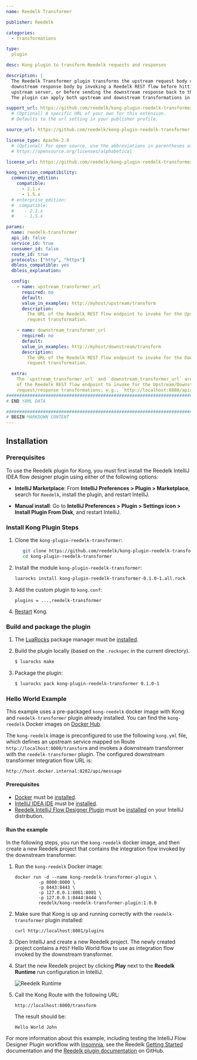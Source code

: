 ```yaml
---
name: Reedelk Transformer

publisher: Reedelk

categories:
  - transformations

type:
  plugin        

desc: Kong plugin to transform Reedelk requests and responses

description: |
  The Reedelk Transformer plugin transforms the upstream request body or
  downstream response body by invoking a Reedelk REST flow before hitting the
  upstream server, or before sending the downstream response back to the client.
  The plugin can apply both upstream and downstream transformations in the same flow.

support_url: https://github.com/reedelk/kong-plugin-reedelk-transformer/issues
  # (Optional) A specific URL of your own for this extension.
  # Defaults to the url setting in your publisher profile.

source_url: https://github.com/reedelk/kong-plugin-reedelk-transformer

license_type: Apache-2.0
  # (Optional) For open source, use the abbreviations in parentheses at:
  # https://opensource.org/licenses/alphabetical

license_url: https://github.com/reedelk/kong-plugin-reedelk-transformer/blob/master/LICENSE.txt

kong_version_compatibility:
  community_edition:
    compatible:
      - 2.1.x
      - 1.5.x
  # enterprise_edition:
  #  compatible:
  #    - 2.1.x
  #    - 1.5.x

params:
  name: reedelk-transformer
  api_id: false
  service_id: true
  consumer_id: false
  route_id: true
  protocols: ["http", "https"]
  dbless_compatible: yes
  dbless_explanation:

  config:
    - name: upstream_transformer_url
      required: no
      default:
      value_in_examples: http://myhost/upstream/transform
      description:
        The URL of the Reedelk REST flow endpoint to invoke for the Upstream
        request transformation.

    - name: downstream_transformer_url
      required: no
      default:
      value_in_examples: http://myhost/downstream/transform
      description:
        The URL of the Reedelk REST flow endpoint to invoke for the Downstream
        request transformation.

  extra:
    The `upstream_transformer_url` and `downstream_transformer_url` are the URLs
    of the Reedelk REST flow endpoint to invoke for the Upstream/Downstream
    request/response transformations; e.g., `http://localhost:8888/apiabledev/transform`.
###############################################################################
# END YAML DATA

###############################################################################
# BEGIN MARKDOWN CONTENT
---
```


## Installation

### Prerequisites

To use the Reedelk plugin for Kong, you must first install the Reedelk IntelliJ
IDEA flow designer plugin using either of the following options:

- **IntelliJ Marketplace**: From **IntelliJ Preferences > Plugin > Marketplace**,
  search for `Reedelk`, install the plugin, and restart IntelliJ.

- **Manual install**: Go to **IntelliJ Preferences > Plugin > Settings icon >
  Install Plugin From Disk**, and restart IntelliJ.

### Install Kong Plugin Steps

1. Clone the `kong-plugin-reedelk-transformer`:

   ```bash
      git clone https://github.com/reedelk/kong-plugin-reedelk-transformer.git
      cd kong-plugin-reedelk-transformer
   ```

2. Install the module `kong-plugin-reedelk-transformer`:

   ```bash
   luarocks install kong-plugin-reedelk-transformer-0.1.0-1.all.rock
   ```

3. Add the custom plugin to `kong.conf`:

   ```
   plugins = ...,reedelk-transformer
   ```

4. [Restart](/2.1.x/cli/#kong-restart) Kong.

### Build and package the plugin

1. The [LuaRocks](http://luarocks.org) package manager must be
   [installed](https://github.com/luarocks/luarocks/wiki/Download).

2. Build the plugin locally (based on the `.rockspec` in the current directory).

   ```bash
   $ luarocks make
   ```

3. Package the plugin:

   ```bash
   $ luarocks pack kong-plugin-reedelk-transformer 0.1.0-1
   ```

### Hello World Example

This example uses a pre-packaged `kong-reedelk` docker image with Kong and
`reedelk-transformer` plugin already installed. You can find the `kong-reedelk`
Docker images on [Docker Hub](https://hub.docker.com/repository/docker/reedelk/kong-reedelk-transformer-plugin).

The `kong-reedelk` image is preconfigured to use the following `kong.yml` file,
which defines an upstream service mapped on Route `http://localhost:8000/transform`
and invokes a downstream transformer with the `reedelk-transformer` plugin. The
configured downstream transformer integration flow URL is:

```
http://host.docker.internal:8282/api/message
```

#### Prerequisites

- [Docker](https://www.docker.com/) must be [installed](https://www.docker.com/get-started).
- [IntelliJ IDEA IDE](https://www.jetbrains.com/idea/) must be
  [installed](https://www.jetbrains.com/idea/download).
- [Reedelk IntelliJ Flow Designer Plugin](https://www.reedelk.com/documentation/intellijplugin)
  must be [installed](https://www.reedelk.com/documentation/intellijplugin) on
  your IntelliJ distribution.

#### Run the example

In the following steps, you run the `kong-reedelk` docker image, and then create a
new Reedelk project that contains the integration flow invoked by the
downstream transformer.

1. Run the `kong-reedelk` Docker image:

   ```
   docker run -d --name kong-reedelk-transformer-plugin \
            -p 8000:8000 \
            -p 8443:8443 \
            -p 127.0.0.1:8001:8001 \
            -p 127.0.0.1:8444:8444 \
            reedelk/kong-reedelk-transformer-plugin:1.0.0
   ```

2. Make sure that Kong is up and running correctly with the `reedelk-transformer`
   plugin installed:

   ```
   curl http://localhost:8001/plugins
   ```

3. Open IntelliJ and create a new Reedelk project. The newly created project
   contains a `POST` Hello World flow to use as integration
   flow invoked by the downstream transformer.

4. Start the new Reedelk project by clicking **Play** next to the
   **Reedelk Runtime** run configuration in IntelliJ.

   ![Reedelk Runtime](/assets/images/docs/plugins/reedelk-runtime-start.png)

5. Call the Kong Route with the following URL:

   ```
   http://localhost:8000/transform
   ```

   The result should be:

   `Hello World John`

For more information about this example, including testing the IntelliJ Flow
Designer Plugin workflow with [Insomnia](https://insomnia.rest/), see the Reedelk
[Getting Started](https://www.reedelk.com/documentation/getting-started)
documentation and the
[Reedelk plugin documentation](https://github.com/reedelk/kong-plugin-reedelk-transformer#kong-reedelk-transformer-plugin-hello-world)
on GitHub.
